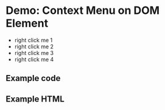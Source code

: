 # Demo: Context Menu on DOM Element

<ul id="the-node">
    <li><span class="context-menu-one label label-default">right click me 1</span></li>
    <li><span class="context-menu-one label label-default">right click me 2</span></li>
    <li>right click me 3</li>
    <li>right click me 4</li>
</ul>

## Example code

<script type="text/javascript" class="showcase">
$(function(){
    $('#the-node').contextMenu({
        selector: 'li', 
        callback: function(key, options) {
            var m = "clicked: " + key + " on " + $(this).text();
            window.console && console.log(m) || alert(m); 
        },
        items: {
            "edit": {name: "Edit", icon: "edit"},
            "cut": {name: "Cut", icon: "cut"},
            "copy": {name: "Copy", icon: "copy"},
            "paste": {name: "Paste", icon: "paste"},
            "delete": {name: "Delete", icon: "delete"},
            "sep1": "---------",
            "quit": {name: "Quit", icon: function($element, key, item){ return 'icon icon-quit'; }}
        }
    });
});
</script>

## Example HTML
<div style="display:none;" class="showcase" data-showcase-import=".context-menu-one"></div>